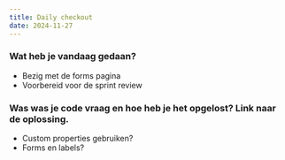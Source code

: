 ```yaml
---
title: Daily checkout
date: 2024-11-27   
---
```


### Wat heb je vandaag gedaan?
- Bezig met de forms pagina
- Voorbereid voor de sprint review

### Was was je code vraag en hoe heb je het opgelost? Link naar de oplossing.
- Custom properties gebruiken?
- Forms en labels?